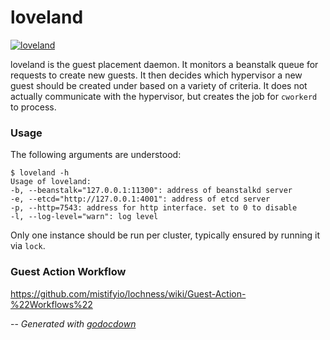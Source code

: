 # loveland

[![loveland](https://godoc.org/github.com/mistifyio/lochness/cmd/loveland?status.png)](https://godoc.org/github.com/mistifyio/lochness/cmd/loveland)

loveland is the guest placement daemon. It monitors a beanstalk queue for
requests to create new guests. It then decides which hypervisor a new guest
should be created under based on a variety of criteria. It does not actually
communicate with the hypervisor, but creates the job for `cworkerd` to process.


### Usage

The following arguments are understood:

    $ loveland -h
    Usage of loveland:
    -b, --beanstalk="127.0.0.1:11300": address of beanstalkd server
    -e, --etcd="http://127.0.0.1:4001": address of etcd server
    -p, --http=7543: address for http interface. set to 0 to disable
    -l, --log-level="warn": log level

Only one instance should be run per cluster, typically ensured by running it via
`lock`.

### Guest Action Workflow
https://github.com/mistifyio/lochness/wiki/Guest-Action-%22Workflows%22


--
*Generated with [godocdown](https://github.com/robertkrimen/godocdown)*
